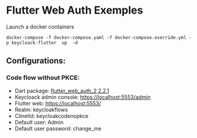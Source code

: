 # Flutter Web Auth Exemples

Launch a docker containers
```
docker-compose -f docker-compose.yaml -f docker-compose.override.yml -p keycloack-flutter  up  -d
```

## Configurations:

### Code flow without PKCE:
- Dart package: [flutter_web_auth_2 2.2.1](https://pub.dev/packages/flutter_web_auth_2)
- Keycloack admin console: [https://localhost:5553/admin](https://localhost:5553/admin)
- Flutter web: [https://localhost:5553/](https://localhost:5553/)
- Realm: keycloakflows
- ClinetId: keycloakcodenopkce
- Default user: Admin
- Default user password: change_me